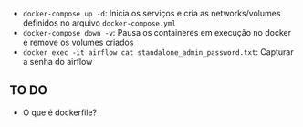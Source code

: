 - `docker-compose up -d`: Inicia os serviços e cria as networks/volumes definidos no arquivo `docker-compose.yml`
- `docker-compose down -v`: Pausa os containeres em execução no docker e remove os volumes criados
- `docker exec -it airflow cat standalone_admin_password.txt`: Capturar a senha do airflow


## TO DO
- O que é dockerfile?